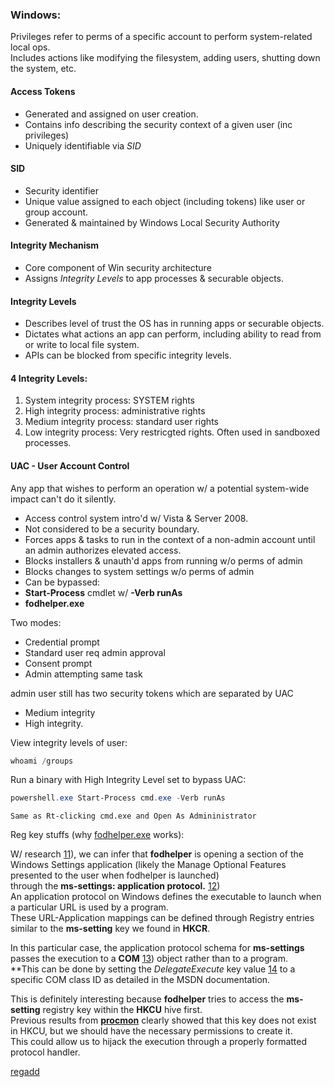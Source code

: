 

### Windows:  

Privileges refer to perms of a specific account to perform system-related local ops.  
Includes actions like modifying the filesystem, adding users, shutting down the system, etc.  
  
  
#### Access Tokens  
- Generated and assigned on user creation.  
- Contains info describing the security context of a given user (inc privileges)  
- Uniquely identifiable via _SID_  
  
  
#### SID
- Security identifier  
- Unique value assigned to each object (including tokens) like user or group account.  
- Generated & maintained by Windows Local Security Authority  
  
  
#### Integrity Mechanism
- Core component of Win security architecture  
- Assigns _Integrity Levels_ to app processes & securable objects.  
  
  
#### Integrity Levels 
- Describes level of trust the OS has in running apps or securable objects.  
- Dictates what actions an app can perform, including ability to read from or write to local file system.  
- APIs can be blocked from specific integrity levels.  
  
  
#### 4 Integrity Levels:  
1. System integrity process: SYSTEM rights  
2. High integrity process: administrative rights  
3. Medium integrity process: standard user rights  
4. Low integrity process: Very restricgted rights. Often used in sandboxed processes.  
  
  
#### UAC - User Account Control  
Any app that wishes to perform an operation w/ a potential system-wide impact can't do it silently.  
- Access control system intro'd w/ Vista & Server 2008.  
- Not considered to be a security boundary.  
- Forces apps & tasks to run in the context of a non-admin account until an admin authorizes elevated access.  
- Blocks installers & unauth'd apps from running w/o perms of admin  
- Blocks changes to system settings w/o perms of admin  
- Can be bypassed:  
- **Start-Process** cmdlet w/ **-Verb runAs**  
- **fodhelper.exe**  
  
  
Two modes:  
- Credential prompt  
- Standard user req admin approval  
- Consent prompt  
- Admin attempting same task  
  
  
admin user still has two security tokens which are separated by UAC  
- Medium integrity  
- High integrity.  
  
  
View integrity levels of user:  
```powershell
whoami /groups
```

Run a binary with High Integrity Level set to bypass UAC:  
```powershell
powershell.exe Start-Process cmd.exe -Verb runAs
```
	Same as Rt-clicking cmd.exe and Open As Admininistrator  
  
  
Reg key stuffs (why [fodhelper.exe](fodhelper.exe.md) works):  
  
W/ research [11](https://docs.microsoft.com/en-us/windows/win32/shell/launch)), we can infer that **fodhelper** is opening a section of the Windows Settings application (likely the Manage Optional Features presented to the user when fodhelper is launched)  
through the **ms-settings: application protocol.** [12](https://blogs.msdn.microsoft.com/ieinternals/2011/07/13/understanding-protocols/))  
An application protocol on Windows defines the executable to launch when a particular URL is used by a program.  
These URL-Application mappings can be defined through Registry entries similar to the **ms-setting** key we found in **HKCR**.  
  
In this particular case, the application protocol schema for **ms-settings** passes the execution to a **COM** [13](https://docs.microsoft.com/en-us/windows/win32/com/the-component-object-model)) object rather than to a program.  
**This can be done by setting the _DelegateExecute_ key value [14](https://docs.microsoft.com/en-us/windows/win32/api/shellapi/nf-shellapi-shellexecuteexa) to a specific COM class ID as detailed in the MSDN documentation.  
  
This is definitely interesting because **fodhelper** tries to access the **ms-setting** registry key within the **HKCU** hive first.  
Previous results from [**procmon**](procmon.md) clearly showed that this key does not exist in HKCU, but we should have the necessary permissions to create it.  
This could allow us to hijack the execution through a properly formatted protocol handler.

[regadd](https://docs.microsoft.com/en-us/windows-server/administration/windows-commands/reg-add)